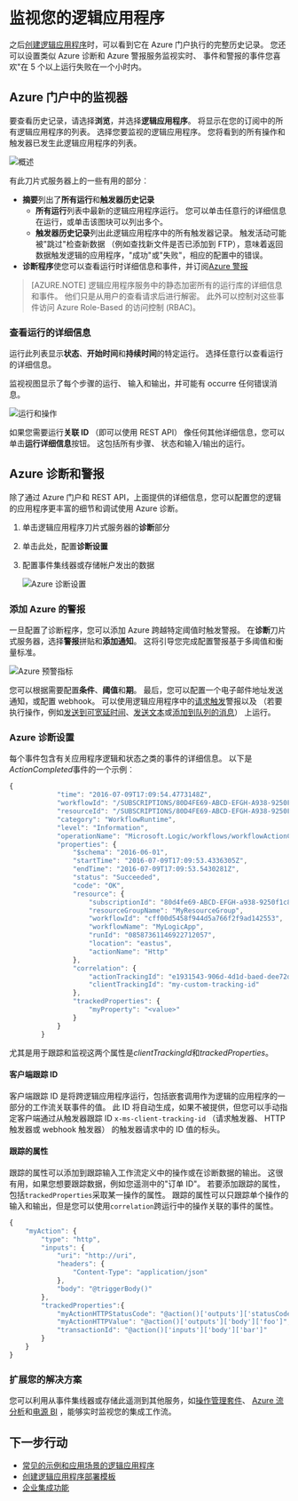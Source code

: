<properties 
    pageTitle="监视您在 Azure 应用程序服务的逻辑应用程序 |Microsoft Azure" 
    description="如何查看您的逻辑应用程序做了什么" 
    authors="jeffhollan" 
    manager="erikre" 
    editor="" 
    services="logic-apps" 
    documentationCenter=""/>

<tags
    ms.service="logic-apps"
    ms.workload="integration"
    ms.tgt_pltfrm="na"
    ms.devlang="na"
    ms.topic="article"
    ms.date="10/18/2016"
    ms.author="jehollan"/>

# <a name="monitor-your-logic-apps"></a>监视您的逻辑应用程序

之后[创建逻辑应用程序](app-service-logic-create-a-logic-app.md)时，可以看到它在 Azure 门户执行的完整历史记录。  您还可以设置类似 Azure 诊断和 Azure 警报服务监视实时、 事件和警报的事件您喜欢"在 5 个以上运行失败在一个小时内。

## <a name="monitor-in-the-azure-portal"></a>Azure 门户中的监视器

要查看历史记录，请选择**浏览**，并选择**逻辑应用程序**。 将显示在您的订阅中的所有逻辑应用程序的列表。  选择您要监视的逻辑应用程序。  您将看到的所有操作和触发器已发生此逻辑应用程序的列表。

![概述](./media/app-service-logic-monitor-your-logic-apps/overview.png)

有此刀片式服务器上的一些有用的部分︰

- **摘要**列出了**所有运行**和**触发器历史记录**
    - **所有运行**列表中最新的逻辑应用程序运行。  您可以单击任意行的详细信息在运行，或单击该图块可以列出多个。
    - **触发器历史记录**列出此逻辑应用程序中的所有触发器记录。  触发活动可能被"跳过"检查新数据 （例如查找新文件是否已添加到 FTP），意味着返回数据触发逻辑的应用程序，"成功"或"失败"，相应的配置中的错误。
- **诊断程序**使您可以查看运行时详细信息和事件，并订阅[Azure 警报](#adding-azure-alerts)

>[AZURE.NOTE] 逻辑应用程序服务中的静态加密所有的运行库的详细信息和事件。 他们只是从用户的查看请求后进行解密。 此外可以控制对这些事件访问 Azure Role-Based 的访问控制 (RBAC)。

### <a name="view-the-run-details"></a>查看运行的详细信息

运行此列表显示**状态**、**开始时间**和**持续时间**的特定运行。 选择任意行以查看运行的详细信息。

监视视图显示了每个步骤的运行、 输入和输出，并可能有 occurre 任何错误消息。

![运行和操作](./media/app-service-logic-monitor-your-logic-apps/monitor-view.png)

如果您需要运行**关联 ID** （即可以使用 REST API） 像任何其他详细信息，您可以单击**运行详细信息**按钮。  这包括所有步骤、 状态和输入/输出的运行。

## <a name="azure-diagnostics-and-alerts"></a>Azure 诊断和警报

除了通过 Azure 门户和 REST API，上面提供的详细信息，您可以配置您的逻辑的应用程序更丰富的细节和调试使用 Azure 诊断。

1. 单击逻辑应用程序刀片式服务器的**诊断**部分
1. 单击此处，配置**诊断设置**
1. 配置事件集线器或存储帐户发出的数据

    ![Azure 诊断设置](./media/app-service-logic-monitor-your-logic-apps/diagnostics.png)

### <a name="adding-azure-alerts"></a>添加 Azure 的警报

一旦配置了诊断程序，您可以添加 Azure 跨越特定阈值时触发警报。  在**诊断**刀片式服务器，选择**警报**拼贴和**添加通知**。  这将引导您完成配置警报基于多阈值和衡量标准。

![Azure 预警指标](./media/app-service-logic-monitor-your-logic-apps/alerts.png)

您可以根据需要配置**条件**、**阈值**和**期**。  最后，您可以配置一个电子邮件地址发送通知，或配置 webhook。  可以使用逻辑应用程序中的[请求触发](../connectors/connectors-native-reqres.md)警报以及 （若要执行操作，例如[发送到可宽延时间](https://github.com/Azure/azure-quickstart-templates/tree/master/201-alert-to-slack-with-logic-app)、[发送文本](https://github.com/Azure/azure-quickstart-templates/tree/master/201-alert-to-text-message-with-logic-app)或[添加到队列的消息](https://github.com/Azure/azure-quickstart-templates/tree/master/201-alert-to-queue-with-logic-app)） 上运行。

### <a name="azure-diagnostics-settings"></a>Azure 诊断设置

每个事件包含有关应用程序逻辑和状态之类的事件的详细信息。  以下是*ActionCompleted*事件的一个示例︰

```javascript
{
            "time": "2016-07-09T17:09:54.4773148Z",
            "workflowId": "/SUBSCRIPTIONS/80D4FE69-ABCD-EFGH-A938-9250F1C8AB03/RESOURCEGROUPS/MYRESOURCEGROUP/PROVIDERS/MICROSOFT.LOGIC/WORKFLOWS/MYLOGICAPP",
            "resourceId": "/SUBSCRIPTIONS/80D4FE69-ABCD-EFGH-A938-9250F1C8AB03/RESOURCEGROUPS/MYRESOURCEGROUP/PROVIDERS/MICROSOFT.LOGIC/WORKFLOWS/MYLOGICAPP/RUNS/08587361146922712057/ACTIONS/HTTP",
            "category": "WorkflowRuntime",
            "level": "Information",
            "operationName": "Microsoft.Logic/workflows/workflowActionCompleted",
            "properties": {
                "$schema": "2016-06-01",
                "startTime": "2016-07-09T17:09:53.4336305Z",
                "endTime": "2016-07-09T17:09:53.5430281Z",
                "status": "Succeeded",
                "code": "OK",
                "resource": {
                    "subscriptionId": "80d4fe69-ABCD-EFGH-a938-9250f1c8ab03",
                    "resourceGroupName": "MyResourceGroup",
                    "workflowId": "cff00d5458f944d5a766f2f9ad142553",
                    "workflowName": "MyLogicApp",
                    "runId": "08587361146922712057",
                    "location": "eastus",
                    "actionName": "Http"
                },
                "correlation": {
                    "actionTrackingId": "e1931543-906d-4d1d-baed-dee72ddf1047",
                    "clientTrackingId": "my-custom-tracking-id"
                },
                "trackedProperties": {
                    "myProperty": "<value>"
                }
            }
        }
```

尤其是用于跟踪和监视这两个属性是*clientTrackingId*和*trackedProperties*。  

#### <a name="client-tracking-id"></a>客户端跟踪 ID

客户端跟踪 ID 是将跨逻辑应用程序运行，包括嵌套调用作为逻辑的应用程序的一部分的工作流关联事件的值。  此 ID 将自动生成，如果不被提供，但您可以手动指定客户端通过从触发器跟踪 ID `x-ms-client-tracking-id` （请求触发器、 HTTP 触发器或 webhook 触发器） 的触发器请求中的 ID 值的标头。

#### <a name="tracked-properties"></a>跟踪的属性

跟踪的属性可以添加到跟踪输入工作流定义中的操作或在诊断数据的输出。  这很有用，如果您想要跟踪数据，例如您遥测中的"订单 ID"。  若要添加跟踪的属性，包括`trackedProperties`采取某一操作的属性。  跟踪的属性可以只跟踪单个操作的输入和输出，但是您可以使用`correlation`跨运行中的操作关联的事件的属性。

```javascript
{
    "myAction": {
        "type": "http",
        "inputs": {
            "uri": "http://uri",
            "headers": {
                "Content-Type": "application/json"
            },
            "body": "@triggerBody()"
        },
        "trackedProperties":{
            "myActionHTTPStatusCode": "@action()['outputs']['statusCode']",
            "myActionHTTPValue": "@action()['outputs']['body']['foo']",
            "transactionId": "@action()['inputs']['body']['bar']"
        }
    }
}
```

### <a name="extending-your-solutions"></a>扩展您的解决方案

您可以利用从事件集线器或存储此遥测到其他服务，如[操作管理套件](https://www.microsoft.com/cloud-platform/operations-management-suite)、 [Azure 流分析](https://azure.microsoft.com/services/stream-analytics/)和[电源 BI](https://powerbi.com) ，能够实时监视您的集成工作流。

## <a name="next-steps"></a>下一步行动
- [常见的示例和应用场景的逻辑应用程序](app-service-logic-examples-and-scenarios.md)
- [创建逻辑应用程序部署模板](app-service-logic-create-deploy-template.md)
- [企业集成功能](app-service-logic-enterprise-integration-overview.md)
